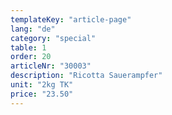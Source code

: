 ```yaml
---
templateKey: "article-page"
lang: "de"
category: "special"
table: 1
order: 20 
articleNr: "30003"
description: "Ricotta Sauerampfer"
unit: "2kg TK"
price: "23.50"
---
```

